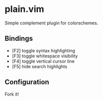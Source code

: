 # plain.vim

Simple complement plugin for colorschemes.

## Bindings

- [F2] toggle syntax highlighting
- [F3] toggle whitespace visibility
- [F4] toggle vertical cursor line
- [F5] hide search highlights

## Configuration

Fork it!
